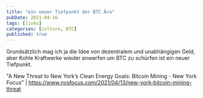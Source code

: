 ```yaml
---
title: "ein neuer Tiefpunkt der BTC Ära"
pubDate: 2021-04-16
tags: [links]
categories: [culture, BTC]
published: true
---
```


Grundsätzlich mag ich ja die Idee von dezentralem und unabhängigen Geld, aber Kohle Kraftwerke wieder anwerfen um BTC zu schürfen ist ein neuer Tiefpunkt.

"A New Threat to New York’s Clean Energy Goals: Bitcoin Mining - New York Focus" | https://www.nysfocus.com/2021/04/13/new-york-bitcoin-mining-threat
